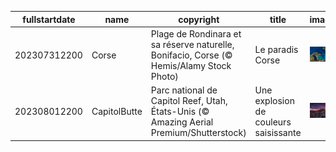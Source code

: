 |fullstartdate|name|copyright|title|image|
|--|--|--|--|--|
202307312200|Corse|Plage de Rondinara et sa réserve naturelle, Bonifacio, Corse (© Hemis/Alamy Stock Photo)|Le paradis Corse|![](/fr-FR/2023/08/202307312200Corse.jpg)|
202308012200|CapitolButte|Parc national de Capitol Reef, Utah, États-Unis (© Amazing Aerial Premium/Shutterstock)|Une explosion de couleurs saisissante|![](/fr-FR/2023/08/202308012200CapitolButte.jpg)|
